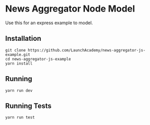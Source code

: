 # News Aggregator Node Model

Use this for an express example to model.

## Installation

```no-highlight
git clone https://github.com/LaunchAcademy/news-aggregator-js-example.git
cd news-aggregator-js-example
yarn install
```

## Running

```no-highlight
yarn run dev
```

## Running Tests

```no-highlight
yarn run test
```